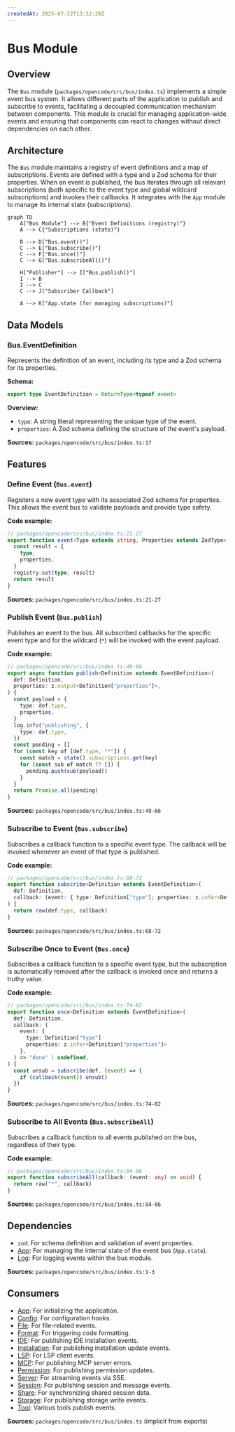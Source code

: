 ```yaml
---
createdAt: 2025-07-22T13:32:28Z
---
```


# Bus Module

## Overview

The `Bus` module (`packages/opencode/src/bus/index.ts`) implements a simple event bus system. It allows different parts of the application to publish and subscribe to events, facilitating a decoupled communication mechanism between components. This module is crucial for managing application-wide events and ensuring that components can react to changes without direct dependencies on each other.

## Architecture

The `Bus` module maintains a registry of event definitions and a map of subscriptions. Events are defined with a type and a Zod schema for their properties. When an event is published, the bus iterates through all relevant subscriptions (both specific to the event type and global wildcard subscriptions) and invokes their callbacks. It integrates with the `App` module to manage its internal state (subscriptions).

```mermaid
graph TD
    A["Bus Module"] --> B{"Event Definitions (registry)"}
    A --> C{"Subscriptions (state)"}

    B --> D["Bus.event()"]
    C --> E["Bus.subscribe()"]
    C --> F["Bus.once()"]
    C --> G["Bus.subscribeAll()"]

    H["Publisher"] --> I["Bus.publish()"]
    I --> B
    I --> C
    C --> J["Subscriber Callback"]

    A --> K["App.state (for managing subscriptions)"]
```

## Data Models

### Bus.EventDefinition

Represents the definition of an event, including its type and a Zod schema for its properties.

**Schema:**

```typescript
export type EventDefinition = ReturnType<typeof event>
```

**Overview:**

- `type`: A string literal representing the unique type of the event.
- `properties`: A Zod schema defining the structure of the event's payload.

**Sources:** `packages/opencode/src/bus/index.ts:17`

## Features

### Define Event (`Bus.event`)

Registers a new event type with its associated Zod schema for properties. This allows the event bus to validate payloads and provide type safety.

**Code example:**

```typescript
// packages/opencode/src/bus/index.ts:21-27
export function event<Type extends string, Properties extends ZodType>(type: Type, properties: Properties) {
  const result = {
    type,
    properties,
  }
  registry.set(type, result)
  return result
}
```

**Sources:** `packages/opencode/src/bus/index.ts:21-27`

### Publish Event (`Bus.publish`)

Publishes an event to the bus. All subscribed callbacks for the specific event type and for the wildcard (`*`) will be invoked with the event payload.

**Code example:**

```typescript
// packages/opencode/src/bus/index.ts:49-66
export async function publish<Definition extends EventDefinition>(
  def: Definition,
  properties: z.output<Definition["properties"]>,
) {
  const payload = {
    type: def.type,
    properties,
  }
  log.info("publishing", {
    type: def.type,
  })
  const pending = []
  for (const key of [def.type, "*"]) {
    const match = state().subscriptions.get(key)
    for (const sub of match ?? []) {
      pending.push(sub(payload))
    }
  }
  return Promise.all(pending)
}
```

**Sources:** `packages/opencode/src/bus/index.ts:49-66`

### Subscribe to Event (`Bus.subscribe`)

Subscribes a callback function to a specific event type. The callback will be invoked whenever an event of that type is published.

**Code example:**

```typescript
// packages/opencode/src/bus/index.ts:68-72
export function subscribe<Definition extends EventDefinition>(
  def: Definition,
  callback: (event: { type: Definition["type"]; properties: z.infer<Definition["properties"]> }) => void,
) {
  return raw(def.type, callback)
}
```

**Sources:** `packages/opencode/src/bus/index.ts:68-72`

### Subscribe Once to Event (`Bus.once`)

Subscribes a callback function to a specific event type, but the subscription is automatically removed after the callback is invoked once and returns a truthy value.

**Code example:**

```typescript
// packages/opencode/src/bus/index.ts:74-82
export function once<Definition extends EventDefinition>(
  def: Definition,
  callback: (
    event: {
      type: Definition["type"]
      properties: z.infer<Definition["properties"]>
    },
  ) => "done" | undefined,
) {
  const unsub = subscribe(def, (event) => {
    if (callback(event)) unsub()
  })
}
```

**Sources:** `packages/opencode/src/bus/index.ts:74-82`

### Subscribe to All Events (`Bus.subscribeAll`)

Subscribes a callback function to all events published on the bus, regardless of their type.

**Code example:**

```typescript
// packages/opencode/src/bus/index.ts:84-86
export function subscribeAll(callback: (event: any) => void) {
  return raw("*", callback)
}
```

**Sources:** `packages/opencode/src/bus/index.ts:84-86`

## Dependencies

- `zod`: For schema definition and validation of event properties.
- [App](../app.md): For managing the internal state of the event bus (`App.state`).
- [Log](../util/util.md#log): For logging events within the bus module.

**Sources:** `packages/opencode/src/bus/index.ts:1-3`

## Consumers

- [App](../app.md): For initializing the application.
- [Config](../config.md): For configuration hooks.
- [File](../file.md): For file-related events.
- [Format](../format.md): For triggering code formatting.
- [IDE](../ide.md): For publishing IDE installation events.
- [Installation](../installation.md): For publishing installation update events.
- [LSP](../lsp.md): For LSP client events.
- [MCP](../mcp.md): For publishing MCP server errors.
- [Permission](../permission.md): For publishing permission updates.
- [Server](../server.md): For streaming events via SSE.
- [Session](../session.md): For publishing session and message events.
- [Share](../share.md): For synchronizing shared session data.
- [Storage](../storage.md): For publishing storage write events.
- [Tool](../tool.md): Various tools publish events.

**Sources:** `packages/opencode/src/bus/index.ts` (implicit from exports)
